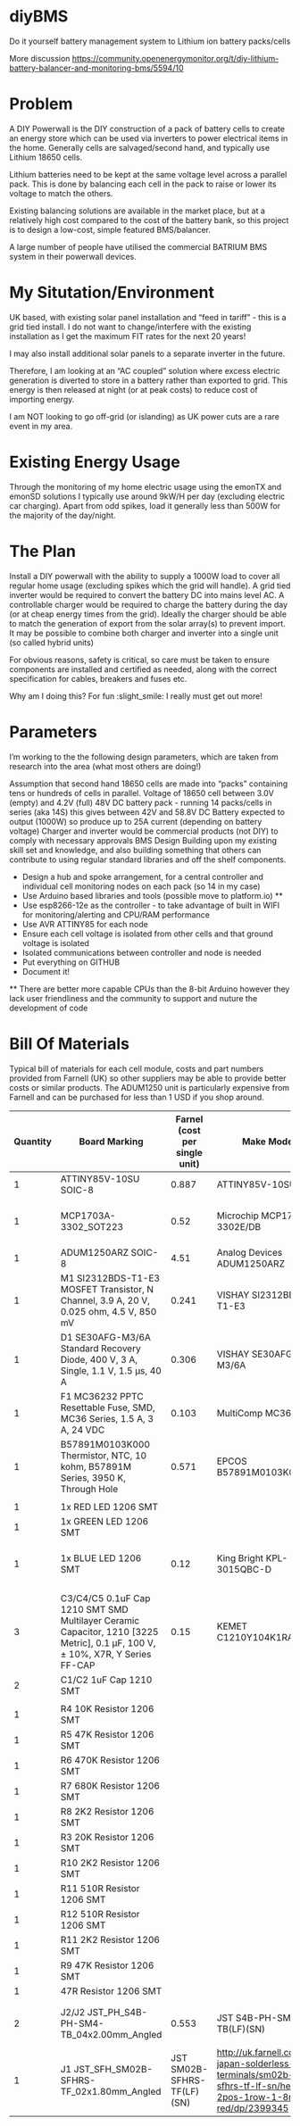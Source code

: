# diyBMS
Do it yourself battery management system to Lithium ion battery packs/cells

More discussion
https://community.openenergymonitor.org/t/diy-lithium-battery-balancer-and-monitoring-bms/5594/10

# Problem

A DIY Powerwall is the DIY construction of a pack of battery cells to create an energy store which can be used via inverters to power electrical items in the home. Generally cells are salvaged/second hand, and typically use Lithium 18650 cells.

Lithium batteries need to be kept at the same voltage level across a parallel pack. This is done by balancing each cell in the pack to raise or lower its voltage to match the others.

Existing balancing solutions are available in the market place, but at a relatively high cost compared to the cost of the battery bank, so this project is to design a low-cost, simple featured BMS/balancer.

A large number of people have utilised the commercial BATRIUM BMS system in their powerwall devices.

# My Situtation/Environment

UK based, with existing solar panel installation and “feed in tariff” - this is a grid tied install.
I do not want to change/interfere with the existing installation as I get the maximum FIT rates for the next 20 years!

I may also install additional solar panels to a separate inverter in the future.

Therefore, I am looking at an “AC coupled” solution where excess electric generation is diverted to store in a battery rather than exported to grid. This energy is then released at night (or at peak costs) to reduce cost of importing energy.

I am NOT looking to go off-grid (or islanding) as UK power cuts are a rare event in my area.

# Existing Energy Usage

Through the monitoring of my home electric usage using the emonTX and emonSD solutions I typically use around 9kW/H per day (excluding electric car charging). Apart from odd spikes, load it generally less than 500W for the majority of the day/night.

# The Plan

Install a DIY powerwall with the ability to supply a 1000W load to cover all regular home usage (excluding spikes which the grid will handle).
A grid tied inverter would be required to convert the battery DC into mains level AC.
A controllable charger would be required to charge the battery during the day (or at cheap energy times from the grid). Ideally the charger should be able to match the generation of export from the solar array(s) to prevent import.
It may be possible to combine both charger and inverter into a single unit (so called hybrid units)

For obvious reasons, safety is critical, so care must be taken to ensure components are installed and certified as needed, along with the correct specification for cables, breakers and fuses etc.

Why am I doing this? For fun :slight_smile: I really must get out more!

# Parameters

I’m working to the the following design parameters, which are taken from research into the area (what most others are doing!)

Assumption that second hand 18650 cells are made into “packs” containing tens or hundreds of cells in parallel.
Voltage of 18650 cell between 3.0V (empty) and 4.2V (full)
48V DC battery pack - running 14 packs/cells in series (aka 14S) this gives between 42V and 58.8V DC
Battery expected to output (1000W) so produce up to 25A current (depending on battery voltage)
Charger and inverter would be commercial products (not DIY) to comply with necessary approvals
BMS Design
Building upon my existing skill set and knowledge, and also building something that others can contribute to using regular standard libraries and off the shelf components.


* Design a hub and spoke arrangement, for a central controller and individual cell monitoring nodes on each pack (so 14 in my case)
* Use Arduino based libraries and tools (possible move to platform.io) **
* Use esp8266-12e as the controller - to take advantage of built in WIFI for monitoring/alerting and CPU/RAM performance
* Use AVR ATTINY85 for each node
* Ensure each cell voltage is isolated from other cells and that ground voltage is isolated
* Isolated communications between controller and node is needed
* Put everything on GITHUB
* Document it!

** There are better more capable CPUs than the 8-bit Arduino however they lack user friendliness and the community to support and nuture the development of code

# Bill Of Materials

Typical bill of materials for each cell module, costs and part numbers provided from Farnell (UK) so other suppliers may be able to provide better costs or similar products.  The ADUM1250 unit is particularly expensive from Farnell and can be purchased for less than 1 USD if you shop around.

Quantity	|	Board Marking	|	Farnel (cost per single unit)	|	Make Model	|	Farnell URL	|
---	|	---	|	---	|	---	|	---	|
1	|	ATTINY85V-10SU SOIC-8	|	0.887	|	ATTINY85V-10SU	|	http://uk.farnell.com/atmel/attiny85v-10su/mcu-8bit-attiny-10mhz-soic-8/dp/1455166	|
1	|	MCP1703A-3302_SOT223	|	0.52	|	Microchip MCP1703A-3302E/DB	|	http://uk.farnell.com/microchip/mcp1703a-3302e-db/ldo-16vin-0-25a-3-3v-2-3sot223/dp/2113888?ost=MCP1703A-3302&iscrfnonsku=false&ddkey=http%3Aen-GB%2FElement14_United_Kingdom%2Fsearch	|
1	|	ADUM1250ARZ SOIC-8	|	4.51	|	Analog Devices ADUM1250ARZ	|	http://uk.farnell.com/analog-devices/adum1250arz-rl7/digital-isolator-4-ch-1mbps-nsoic/dp/2758723	|
1	|	M1 SI2312BDS-T1-E3 MOSFET Transistor, N Channel, 3.9 A, 20 V, 0.025 ohm, 4.5 V, 850 mV	|	0.241	|	VISHAY SI2312BDS-T1-E3	|	http://uk.farnell.com/vishay/si2312bds-t1-e3/mosfet-n-ch-20v-3-9a-sot-23-3/dp/2396085	|
1	|	D1 SE30AFG-M3/6A Standard Recovery Diode, 400 V, 3 A, Single, 1.1 V, 1.5 µs, 40 A	|	0.306	|	VISHAY SE30AFG-M3/6A	|	http://uk.farnell.com/vishay/se30afg-m3-6a/rectifier-esd-400v-3a-do-221ac/dp/2313878	|
1	|	F1 MC36232  PPTC Resettable Fuse, SMD, MC36 Series, 1.5 A, 3 A, 24 VDC	|	0.103	|	MultiComp MC36232	|	http://uk.farnell.com/multicomp/mc36232/fuse-ptc-reset-smd-24v-1-5a/dp/1861171	|
1	|	B57891M0103K000 Thermistor, NTC, 10 kohm, B57891M Series, 3950 K, Through Hole	|	0.571	|	EPCOS B57891M0103K000	|	http://uk.farnell.com/epcos/b57891m0103k000/thermistor-ntc-radial-leaded/dp/2285471?ost=B57891M0103K000&iscrfnonsku=false&ddkey=http%3Aen-GB%2FElement14_United_Kingdom%2Fsearch	|
	|		|		|		|		|
1	|	1x RED LED 1206 SMT	|		|		|		|
1	|	1x GREEN LED 1206 SMT	|		|		|		|
1	|	1x BLUE LED 1206 SMT	|	0.12	|	King Bright KPL-3015QBC-D	|	http://uk.farnell.com/kingbright/kpl-3015qbc-d/led-blue-200mcd-465nm-smd/dp/2426226?ost=KPL-3015QBC-D&iscrfnonsku=false&ddkey=http%3Aen-GB%2FElement14_United_Kingdom%2Fsearch	|
	|		|		|		|		|
3	|	C3/C4/C5 0.1uF Cap 1210 SMT SMD Multilayer Ceramic Capacitor, 1210 [3225 Metric], 0.1 µF, 100 V, ± 10%, X7R, Y Series FF-CAP	|	0.15	|	KEMET C1210Y104K1RACTU	|	http://uk.farnell.com/kemet/c1210y104k1ractu/capacitor-1210-100nf-100v-x7r/dp/1520317	|
2	|	C1/C2 1uF Cap 1210 SMT	|		|		|		|
	|		|		|		|		|
1	|	R4 10K Resistor 1206 SMT	|		|		|		|
1	|	R5 47K Resistor 1206 SMT	|		|		|		|
1	|	R6 470K Resistor 1206 SMT	|		|		|		|
1	|	R7 680K Resistor 1206 SMT	|		|		|		|
1	|	R8 2K2 Resistor 1206 SMT	|		|		|		|
1	|	R3 20K Resistor 1206 SMT	|		|		|		|
1	|	R10 2K2 Resistor 1206 SMT	|		|		|		|
1	|	R11 510R Resistor 1206 SMT	|		|		|		|
1	|	R12 510R Resistor 1206 SMT	|		|		|		|
1	|	R11 2K2 Resistor 1206 SMT	|		|		|		|
1	|	R9 47K Resistor 1206 SMT	|		|		|		|
1	|	47R Resistor 1206 SMT	|		|		|		|
	|		|		|		|		|
	|		|		|		|		|
2	|	J2/J2 JST_PH_S4B-PH-SM4-TB_04x2.00mm_Angled	|	0.553	|	JST S4B-PH-SM4-TB(LF)(SN)	|	http://uk.farnell.com/jst-japan-solderless-terminals/s4b-ph-sm4-tb-lf-sn/header-smt-right-angle-2mm-4way/dp/9492631	|
	|		|		|		|		|
1	|	J1 JST_SFH_SM02B-SFHRS-TF_02x1.80mm_Angled  	|	JST SM02B-SFHRS-TF(LF)(SN)	|	http://uk.farnell.com/jst-japan-solderless-terminals/sm02b-sfhrs-tf-lf-sn/header-2pos-1row-1-8mm-red/dp/2399345	|		|
